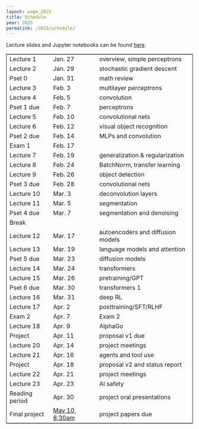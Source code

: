 ```yaml
---
layout: page_2025
title: Schedule
year: 2025
permalink: /2025/schedule/
---
```

<script src="https://code.jquery.com/jquery-3.1.1.js"
        integrity="sha256-16cdPddA6VdVInumRGo6IbivbERE8p7CQR3HzTBuELA="
        crossorigin="anonymous"></script>

<script>
 $(document).ready(function(){
     $('td:contains("Pset")').closest('tr').css('background-color','LemonChiffon');
     $('td:contains("Exam")').closest('tr').css('background-color','LightSalmon');
 });
</script>

Lecture slides and Jupyter notebooks can be found
[here](https://drive.google.com/drive/folders/1JZUpWa9svvhFSdbZB3gLQiD8fULctYSj?usp=drive_link).
<table border="2" cellspacing="0" cellpadding="6" rules="groups" frame="hsides">


<colgroup>
<col  class="org-left" />

<col  class="org-left" />

<col  class="org-left" />
</colgroup>
<tbody>
<tr>
<td class="org-left">Lecture 1</td>
<td class="org-left">Jan. 27</td>
<td class="org-left">overview, simple perceptrons</td>
</tr>

<tr>
<td class="org-left">Lecture 2</td>
<td class="org-left">Jan. 29</td>
<td class="org-left">stochastic gradient descent</td>
</tr>

<tr>
<td class="org-left">Pset 0</td>
<td class="org-left">Jan. 31</td>
<td class="org-left">math review</td>
</tr>

<tr>
<td class="org-left">Lecture 3</td>
<td class="org-left">Feb. 3</td>
<td class="org-left">multilayer perceptrons</td>
</tr>

<tr>
<td class="org-left">Lecture 4</td>
<td class="org-left">Feb. 5</td>
<td class="org-left">convolution</td>
</tr>

<tr>
<td class="org-left">Pset 1 due</td>
<td class="org-left">Feb. 7</td>
<td class="org-left">perceptrons</td>
</tr>

<tr>
<td class="org-left">Lecture 5</td>
<td class="org-left">Feb. 10</td>
<td class="org-left">convolutional nets</td>
</tr>

<tr>
<td class="org-left">Lecture 6</td>
<td class="org-left">Feb. 12</td>
<td class="org-left">visual object recognition</td>
</tr>

<tr>
<td class="org-left">Pset 2 due</td>
<td class="org-left">Feb. 14</td>
<td class="org-left">MLPs and convolution</td>
</tr>

<tr>
<td class="org-left">Exam 1</td>
<td class="org-left">Feb. 17</td>
<td class="org-left">&#xa0;</td>
</tr>

<tr>
<td class="org-left">Lecture 7</td>
<td class="org-left">Feb. 19</td>
<td class="org-left">generalization &amp; regularization</td>
</tr>

<tr>
<td class="org-left">Lecture 8</td>
<td class="org-left">Feb. 24</td>
<td class="org-left">BatchNorm, transfer learning</td>
</tr>

<tr>
<td class="org-left">Lecture 9</td>
<td class="org-left">Feb. 26</td>
<td class="org-left">object detection</td>
</tr>

<tr>
<td class="org-left">Pset 3 due</td>
<td class="org-left">Feb. 28</td>
<td class="org-left">convolutional nets</td>
</tr>

<tr>
<td class="org-left">Lecture 10</td>
<td class="org-left">Mar. 3</td>
<td class="org-left">deconvolution layers</td>
</tr>

<tr>
<td class="org-left">Lecture 11</td>
<td class="org-left">Mar. 5</td>
<td class="org-left">segmentation</td>
</tr>

<tr>
<td class="org-left">Pset 4 due</td>
<td class="org-left">Mar. 7</td>
<td class="org-left">segmentation and denoising</td>
</tr>

<tr>
<td class="org-left">Break</td>
<td class="org-left">&#xa0;</td>
<td class="org-left">&#xa0;</td>
</tr>

<tr>
<td class="org-left">Lecture 12</td>
<td class="org-left">Mar. 17</td>
<td class="org-left">autoencoders and diffusion models</td>
</tr>

<tr>
<td class="org-left">Lecture 13</td>
<td class="org-left">Mar. 19</td>
<td class="org-left">language models and attention</td>
</tr>

<tr>
<td class="org-left">Pset 5 due</td>
<td class="org-left">Mar. 23</td>
<td class="org-left">diffusion models</td>
</tr>

<tr>
<td class="org-left">Lecture 14</td>
<td class="org-left">Mar. 24</td>
<td class="org-left">transformers</td>
</tr>

<tr>
<td class="org-left">Lecture 15</td>
<td class="org-left">Mar. 26</td>
<td class="org-left">pretraining/GPT</td>
</tr>

<tr>
<td class="org-left">Pset 6 due</td>
<td class="org-left">Mar. 30</td>
<td class="org-left">transformers 1</td>
</tr>

<tr>
<td class="org-left">Lecture 16</td>
<td class="org-left">Mar. 31</td>
<td class="org-left">deep RL</td>
</tr>

<tr>
<td class="org-left">Lecture 17</td>
<td class="org-left">Apr. 2</td>
<td class="org-left">posttraining/SFT/RLHF</td>
</tr>

<tr>
<td class="org-left">Exam 2</td>
<td class="org-left">Apr. 7</td>
<td class="org-left">Exam 2</td>
</tr>

<tr>
<td class="org-left">Lecture 18</td>
<td class="org-left">Apr. 9</td>
<td class="org-left">AlphaGo</td>
</tr>

<tr>
<td class="org-left">Project</td>
<td class="org-left">Apr. 11</td>
<td class="org-left">proposal v1 due</td>
</tr>

<tr>
<td class="org-left">Lecture 20</td>
<td class="org-left">Apr. 14</td>
<td class="org-left">project meetings</td>
</tr>

<tr>
<td class="org-left">Lecture 21</td>
<td class="org-left">Apr. 16</td>
<td class="org-left">agents and tool use</td>
</tr>

<tr>
<td class="org-left">Project</td>
<td class="org-left">Apr. 18</td>
<td class="org-left">proposal v2 and status report</td>
</tr>

<tr>
<td class="org-left">Lecture 22</td>
<td class="org-left">Apr. 21</td>
<td class="org-left">project meetings</td>
</tr>

<tr>
<td class="org-left">Lecture 23</td>
<td class="org-left">Apr. 23</td>
<td class="org-left">AI safety</td>
</tr>

<tr>
<td class="org-left">Reading period</td>
<td class="org-left">Apr. 30</td>
<td class="org-left">project oral presentations</td>
</tr>

<tr>
<td class="org-left">Final project</td>
<td class="org-left"><a href="https://registrar.princeton.edu/final-assessments/final-assessment-schedule">May 10, 8:30am</a></td>
<td class="org-left">project papers due</td>
</tr>
</tbody>
</table>
